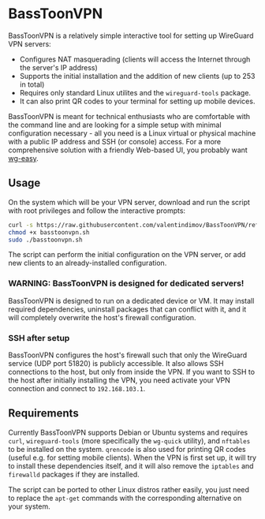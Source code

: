 # BassToonVPN
BassToonVPN is a relatively simple interactive tool for setting up WireGuard VPN servers:
- Configures NAT masquerading (clients will access the Internet through the server's IP address)
- Supports the initial installation and the addition of new clients (up to 253 in total)
- Requires only standard Linux utilites and the `wireguard-tools` package.
- It can also print QR codes to your terminal for setting up mobile devices.

BassToonVPN is meant for technical enthusiasts who are comfortable with the command line and are looking for a simple setup with minimal configuration necessary - all you need is a Linux virtual or physical machine with a public IP address and SSH (or console) access.
For a more comprehensive solution with a friendly Web-based UI, you probably want [wg-easy](https://github.com/wg-easy/wg-easy).

## Usage
On the system which will be your VPN server, download and run the script with root privileges and follow the interactive prompts:
```bash
curl -s https://raw.githubusercontent.com/valentindimov/BassToonVPN/refs/heads/main/basstoonvpn.sh > basstoonvpn.sh
chmod +x basstoonvpn.sh
sudo ./basstoonvpn.sh
```
The script can perform the initial configuration on the VPN server, or add new clients to an already-installed configuration.

### WARNING: BassToonVPN is designed for dedicated servers!
BassToonVPN is designed to run on a dedicated device or VM.
It may install required dependencies, uninstall packages that can conflict with it, and it will completely overwrite the host's firewall configuration.

### SSH after setup
BassToonVPN configures the host's firewall such that only the WireGuard service (UDP port 51820) is publicly accessible.
It also allows SSH connections to the host, but only from inside the VPN.
If you want to SSH to the host after initially installing the VPN, you need activate your VPN connection and connect to `192.168.103.1`.

## Requirements
Currently BassToonVPN supports Debian or Ubuntu systems and requires `curl`, `wireguard-tools` (more specifically the `wg-quick` utility), and `nftables` to be installed on the system. `qrencode` is also used for printing QR codes (useful e.g. for setting mobile clients).
When the VPN is first set up, it will try to install these dependencies itself, and it will also remove the `iptables` and `firewalld` packages if they are installed.

The script can be ported to other Linux distros rather easily, you just need to replace the `apt-get` commands with the corresponding alternative on your system.
